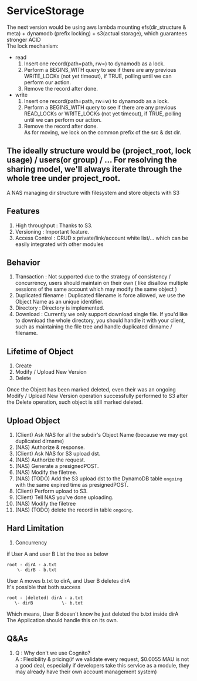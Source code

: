 # ServiceStorage

The next version would be using aws lambda mounting efs(dir_structure & meta) + dynamodb (prefix locking) + s3(actual storage), which guarantees stronger ACID  
The lock mechanism:  
- read
    1. Insert one record(path=path, rw=) to dynamodb as a lock.  
    2. Perform a BEGINS_WITH query to see if there are any previous WRITE_LOCKs (not yet timeout), if TRUE, polling until we can perform our action.  
    3. Remove the record after done.  
- write
    1. Insert one record(path=path, rw=w) to dynamodb as a lock.  
    2. Perform a BEGINS_WITH query to see if there are any previous READ_LOCKs or WRITE_LOCKs (not yet timeout), if TRUE, polling until we can perform our action.  
    3. Remove the record after done.  
As for moving, we lock on the common prefix of the src & dst dir.  

The ideally structure would be (project_root, lock usage) / users(or group) / ...
For resolving the sharing model, we'll always iterate through the whole tree under project_root.  
---------------------------------------------------------------  
A NAS managing dir structure with filesystem and store objects with S3

## Features
1. High throughput : Thanks to S3.  
2. Versioning  : Important feature.  
3. Access Control : CRUD x private/link/account white list/... which can be easily integrated with other modules  

## Behavior  
1. Transaction : Not supported due to the strategy of consistency / concurrency, users should maintain on their own ( like disallow multiple sessions of the same account which may modify the same object )  
2. Duplicated filename : Duplicated filename is force allowed, we use the Object Name as an unique identifier.  
3. Directory : Directory is implemented.  
4. Download : Currently we only support download single file. If you'd like to download the whole directory, you should handle it with your client, such as maintaining the file tree and handle duplicated dirname / filename.  


## Lifetime of Object
1. Create  
2. Modify / Upload New Version  
3. Delete

Once the Object has been marked deleted, even their was an ongoing Modify / Upload New Version operation successfully performed to S3 after the Delete operation, such object is still marked deleted.  

## Upload Object  
1. (Client) Ask NAS for all the subdir's Object Name (because we may got duplicated dirname)  
2. (NAS) Authorize & response.  
3. (Client) Ask NAS for S3 upload dst.  
4. (NAS) Authorize the request.  
5. (NAS) Generate a presignedPOST.  
6. (NAS) Modify the filetree. 
6. (NAS) (TODO) Add the S3  upload dst to the DynamoDB table `ongoing` with the same expired time as presignedPOST.  
7. (Client) Perform upload to S3.  
9. (Client) Tell NAS you've done uploading.  
10. (NAS) Modify the filetree
11. (NAS) (TODO) delete the record in table `ongoing`.  

## Hard Limitation  
1. Concurrency  

if User A and user B List the tree as below  
```
root - dirA - a.txt  
    \- dirB - b.txt  
```
User A moves b.txt to dirA, and User B deletes dirA  
It's possible that both success  
```
root - (deleted) dirA - a.txt
   \- dirB           \- b.txt
```
Which means, User B doesn't know he just deleted the b.txt inside dirA  
The Application should handle this on its own.  
## Q&As
1.  
    Q : Why don't we use Cognito?  
    A : Flexibility & pricing(if we validate every request, $0.0055 MAU is not a good deal, especially if developers take this service as a module, they may already have their own account management system)  
